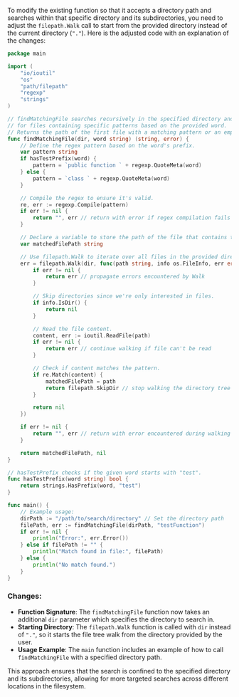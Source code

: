 To modify the existing function so that it accepts a directory path and searches within that specific directory and its subdirectories, you need to adjust the `filepath.Walk` call to start from the provided directory instead of the current directory (`"."`). Here is the adjusted code with an explanation of the changes:

```go
package main

import (
	"io/ioutil"
	"os"
	"path/filepath"
	"regexp"
	"strings"
)

// findMatchingFile searches recursively in the specified directory and all subdirectories
// for files containing specific patterns based on the provided word.
// Returns the path of the first file with a matching pattern or an empty string if no match is found.
func findMatchingFile(dir, word string) (string, error) {
	// Define the regex pattern based on the word's prefix.
	var pattern string
	if hasTestPrefix(word) {
		pattern = `public function ` + regexp.QuoteMeta(word)
	} else {
		pattern = `class ` + regexp.QuoteMeta(word)
	}

	// Compile the regex to ensure it's valid.
	re, err := regexp.Compile(pattern)
	if err != nil {
		return "", err // return with error if regex compilation fails
	}

	// Declare a variable to store the path of the file that contains the match.
	var matchedFilePath string

	// Use filepath.Walk to iterate over all files in the provided directory tree.
	err = filepath.Walk(dir, func(path string, info os.FileInfo, err error) error {
		if err != nil {
			return err // propagate errors encountered by Walk
		}

		// Skip directories since we're only interested in files.
		if info.IsDir() {
			return nil
		}

		// Read the file content.
		content, err := ioutil.ReadFile(path)
		if err != nil {
			return err // continue walking if file can't be read
		}

		// Check if content matches the pattern.
		if re.Match(content) {
			matchedFilePath = path
			return filepath.SkipDir // stop walking the directory tree
		}

		return nil
	})

	if err != nil {
		return "", err // return with error encountered during walking
	}

	return matchedFilePath, nil
}

// hasTestPrefix checks if the given word starts with "test".
func hasTestPrefix(word string) bool {
	return strings.HasPrefix(word, "test")
}

func main() {
	// Example usage:
	dirPath := "/path/to/search/directory" // Set the directory path
	filePath, err := findMatchingFile(dirPath, "testFunction")
	if err != nil {
		println("Error:", err.Error())
	} else if filePath != "" {
		println("Match found in file:", filePath)
	} else {
		println("No match found.")
	}
}
```

### Changes:
- **Function Signature**: The `findMatchingFile` function now takes an additional `dir` parameter which specifies the directory to search in.
- **Starting Directory**: The `filepath.Walk` function is called with `dir` instead of `"."`, so it starts the file tree walk from the directory provided by the user.
- **Usage Example**: The `main` function includes an example of how to call `findMatchingFile` with a specified directory path.

This approach ensures that the search is confined to the specified directory and its subdirectories, allowing for more targeted searches across different locations in the filesystem.